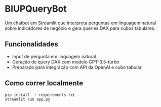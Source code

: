 # BIUPQueryBot

Um chatbot em Streamlit que interpreta perguntas em linguagem natural sobre indicadores de negócio e gera queries DAX para cubos tabulares.

## Funcionalidades

- Input de pergunta em linguagem natural
- Geração de query DAX com modelo GPT-3.5-turbo
- Preparado para integração com API da OpenAI e cubo tabular

## Como correr localmente

```bash
pip install -r requirements.txt
streamlit run app.py
```